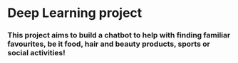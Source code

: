 # Deep Learning project
### This project aims to build a chatbot to help with finding familiar favourites, be it food, hair and beauty products, sports or social activities!
